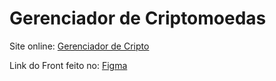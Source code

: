 # Gerenciador de Criptomoedas



Site online: [Gerenciador de Cripto](https://doni-zete.github.io/gerenciador-front/index.html)



Link do Front feito no: <a href="https://www.figma.com/file/CDlDBVkUsT4wT4RWnt7RDb/front-gerenciador-cripto?type=design&node-id=0%3A1&t=D9hAOaDm3jBPNbLq-1" target="_blank">Figma</a>



